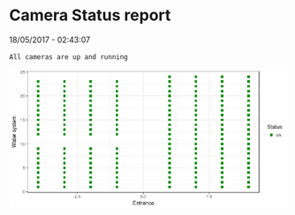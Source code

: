 Camera Status report
================
18/05/2017 - 02:43:07

    All cameras are up and running

![](camreport_files/figure-markdown_github/unnamed-chunk-2-1.png)
